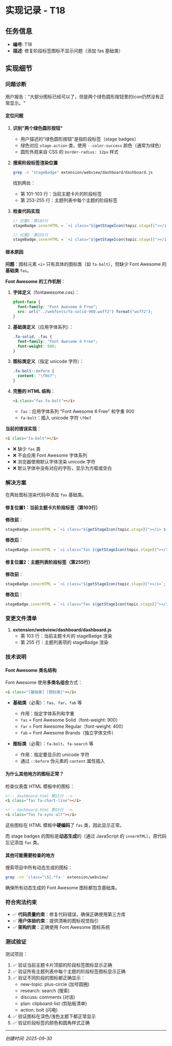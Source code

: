 # 实现记录 - T18

## 任务信息
- **编号**: T18
- **描述**: 修复阶段标签图标不显示问题（添加 fas 基础类）

## 实现细节

### 问题诊断

用户报告："大部分图标已经可以了，但是两个绿色圆形按钮里的icon仍然没有正常显示。"

#### 定位问题

1. **识别"两个绿色圆形按钮"**
   - 用户描述的"绿色圆形按钮"是指阶段标签（stage badges）
   - 绿色对应 `stage-action` 类，使用 `--color-success` 颜色（通常为绿色）
   - 圆形外观来自 CSS 的 `border-radius: 12px` 样式

2. **搜索阶段标签渲染位置**
   ```bash
   grep -n "stageBadge" extension/webview/dashboard/dashboard.js
   ```
   找到两处：
   - 第 101-103 行：当前主题卡片的阶段标签
   - 第 253-255 行：主题列表中每个主题的阶段标签

3. **检查代码实现**
   ```javascript
   // 位置1：第103行
   stageBadge.innerHTML = `<i class="${getStageIcon(topic.stage)}"></i> ${formatStage(topic.stage)}`;

   // 位置2：第255行
   stageBadge.innerHTML = `<i class="${getStageIcon(topic.stage)}"></i>`;
   ```

#### 根本原因

**问题**：图标元素 `<i>` 只有具体的图标类（如 `fa-bolt`），但缺少 Font Awesome 的**基础类** `fas`。

**Font Awesome 的工作机制**：

1. **字体定义**（fontawesome.css）：
   ```css
   @font-face {
     font-family: "Font Awesome 6 Free";
     src: url("../webfonts/fa-solid-900.woff2") format("woff2");
   }
   ```

2. **基础类定义**（应用字体系列）：
   ```css
   .fa-solid, .fas {
     font-family: "Font Awesome 6 Free";
     font-weight: 900;
   }
   ```

3. **图标类定义**（指定 unicode 字符）：
   ```css
   .fa-bolt::before {
     content: "\f0e7";
   }
   ```

4. **完整的 HTML 结构**：
   ```html
   <i class="fas fa-bolt"></i>
   ```
   - `fas`：应用字体系列 "Font Awesome 6 Free" 和字重 900
   - `fa-bolt`：插入 unicode 字符 `\f0e7`

**当前的错误实现**：
```html
<i class="fa-bolt"></i>
```
- ❌ 缺少 `fas` 类
- ❌ 不会应用 Font Awesome 字体系列
- ❌ 浏览器使用默认字体渲染 unicode 字符
- ❌ 默认字体中没有对应的字形，显示为方框或空白

### 解决方案

在两处图标渲染代码中添加 `fas` 基础类。

#### 修复位置1：当前主题卡片阶段标签（第103行）

**修改前**：
```javascript
stageBadge.innerHTML = `<i class="${getStageIcon(topic.stage)}"></i> ${formatStage(topic.stage)}`;
```

**修改后**：
```javascript
stageBadge.innerHTML = `<i class="fas ${getStageIcon(topic.stage)}"></i> ${formatStage(topic.stage)}`;
```

#### 修复位置2：主题列表阶段标签（第255行）

**修改前**：
```javascript
stageBadge.innerHTML = `<i class="${getStageIcon(topic.stage)}"></i>`;
```

**修改后**：
```javascript
stageBadge.innerHTML = `<i class="fas ${getStageIcon(topic.stage)}"></i>`;
```

### 变更文件清单

1. **extension/webview/dashboard/dashboard.js**
   - 第 103 行：当前主题卡片的 stageBadge 渲染
   - 第 255 行：主题列表项的 stageBadge 渲染

### 技术说明

#### Font Awesome 类名结构

Font Awesome 使用**多类名组合**方式：

```html
<i class="[基础类] [图标类]"></i>
```

- **基础类**（必需）：`fas`、`far`、`fab` 等
  - 作用：指定字体系列和字重
  - `fas` = Font Awesome Solid（font-weight: 900）
  - `far` = Font Awesome Regular（font-weight: 400）
  - `fab` = Font Awesome Brands（独立字体文件）

- **图标类**（必需）：`fa-bolt`、`fa-search` 等
  - 作用：指定要显示的 unicode 字符
  - 通过 `::before` 伪元素的 `content` 属性插入

#### 为什么其他地方的图标正常？

检查仪表盘 HTML 模板中的图标：

```html
<!-- dashboard.html 第15行 -->
<i class="fas fa-chart-line"></i>

<!-- dashboard.html 第19行 -->
<i class="fas fa-sync-alt"></i>
```

这些图标在 HTML 模板中**硬编码**了 `fas` 类，因此显示正常。

而 stage badges 的图标是**动态生成**的（通过 JavaScript 的 `innerHTML`），原代码忘记添加 `fas` 类。

#### 其他可能需要检查的地方

搜索项目中所有动态生成的图标：
```bash
grep -rn 'class="\${.*fa-' extension/webview/
```

确保所有动态生成的 Font Awesome 图标都包含基础类。

### 符合宪法约束

- ✅ **代码质量约束**：修复代码错误，确保正确使用第三方库
- ✅ **用户体验约束**：提供清晰的图标视觉指引
- ✅ **架构约束**：正确使用 Font Awesome 图标系统

### 测试验证

测试项目：
1. ✅ 验证当前主题卡片顶部的阶段标签图标显示正确
2. ✅ 验证所有主题列表中每个主题的阶段标签图标显示正确
3. ✅ 验证不同阶段的图标都正确显示：
   - new-topic: plus-circle (加号圆圈)
   - research: search (搜索)
   - discuss: comments (对话)
   - plan: clipboard-list (剪贴板清单)
   - action: bolt (闪电)
4. ✅ 验证图标在深色/浅色主题下都正常显示
5. ✅ 验证阶段标签的颜色和圆角样式正确

---
*创建时间: 2025-09-30*